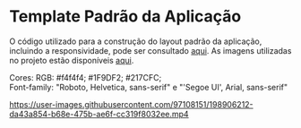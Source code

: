 # Template Padrão da Aplicação



O código utilizado para a construção do layout padrão da aplicação, incluindo a responsividade, pode ser consultado <a href="https://user-images.githubusercontent.com/100447878/198339998-33178039-fab9-4068-8145-c9ba9c15badb.mp4">aqui</a>. As imagens utilizadas no projeto estão disponíveis <a href="https://github.com/ICEI-PUC-Minas-PMV-ADS/pmv-ads-2022-2-e2-proj-int-t8-aplicacao-de-rh-para-uma-empresa/tree/main/sistemaRH/wwwroot/lib">aqui</a>.

Cores: RGB: #f4f4f4; #1F9DF2; #217CFC;
<br>
Font-family: "Roboto, Helvetica, sans-serif" e "'Segoe UI', Arial, sans-serif"
  


https://user-images.githubusercontent.com/97108151/198906212-da43a854-b68e-475b-ae6f-cc319f8032ee.mp4

